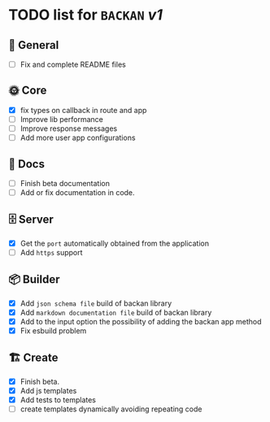 # **TODO** list for `BACKAN` _v1_

## 🌈 General

- [ ] Fix and complete README files

## 🌞 Core

- [x] fix types on callback in route and app
- [ ] Improve lib performance
- [ ] Improve response messages
- [ ] Add more user app configurations

## 📖 Docs

- [ ] Finish beta documentation
- [ ] Add or fix documentation in code.

## 🗄️ Server

- [x] Get the `port` automatically obtained from the application
- [ ] Add `https` support

## 📦 Builder

- [x] Add `json schema file` build of backan library
- [x] Add `markdown documentation file` build of backan library
- [x] Add to the input option the possibility of adding the backan app method
- [x] Fix esbuild problem

## 🏗️ Create

- [x] Finish beta.
- [x] Add js templates
- [x] Add tests to templates
- [ ] create templates dynamically avoiding repeating code
